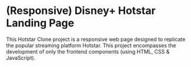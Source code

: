 # (Responsive) Disney+ Hotstar Landing Page
This Hotstar Clone project is a responsive web page designed to replicate the popular streaming platform Hotstar. This project encompasses the development of only the frontend components (using HTML, CSS &amp; JavaScript).
